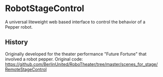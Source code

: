 # RobotStageControl
A universal liteweight web based interface to control the behavior of a Pepper robot.

## History
Originally developed for the theater performance "Future Fortune" that involved a robot pepper.
Original code:
https://github.com/BerlinUnited/RoboTheater/tree/master/scenes_for_stage/RemoteStageControl

